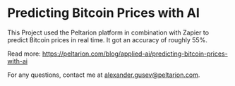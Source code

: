 # Predicting Bitcoin Prices with AI

This Project used the Peltarion platform in combination with Zapier to predict Bitcoin prices in real time. 
It got an accuracy of roughly 55%.

Read more: https://peltarion.com/blog/applied-ai/predicting-bitcoin-prices-with-ai

For any questions, contact me at alexander.gusev@peltarion.com.